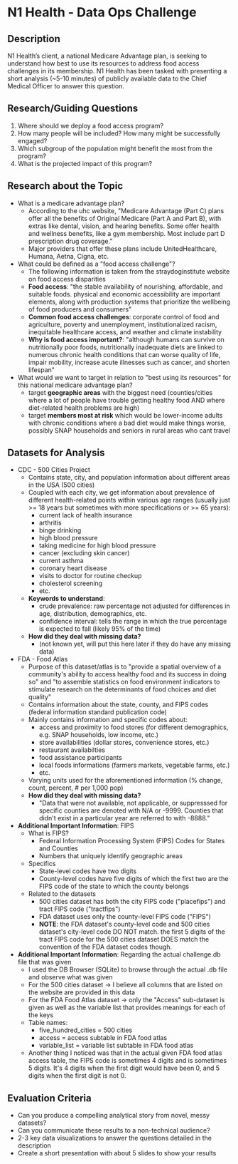 # N1 Health - Data Ops Challenge
## Description
N1 Health’s client, a national Medicare Advantage plan, is seeking to understand how best to use its resources to address food access challenges in its membership. N1 Health has been tasked with presenting a short analysis (~5-10 minutes) of publicly available data to the Chief Medical Officer to answer this question.

## Research/Guiding Questions
1.	Where should we deploy a food access program?
2.	How many people will be included? How many might be successfully engaged?
3.	Which subgroup of the population might benefit the most from the program?
4.	What is the projected impact of this program?

## Research about the Topic
- What is a medicare advantage plan?
    - According to the uhc website, "Medicare Advantage (Part C) plans offer all the benefits of Original Medicare (Part A and Part B), with extras like dental, vision, and hearing benefits. Some offer health and wellness benefits, like a gym membership. Most include part D prescription drug coverage."
    - Major providers that offer these plans include UnitedHealthcare, Humana, Aetna, Cigna, etc.
- What could be defined as a "food access challenge"?
    - The following information is taken from the straydoginstitute website on food access disparities
    - **Food access**: "the stable availability of nourishing, affordable, and suitable foods. physical and economic accessibility are important elements, along with production systems that prioritize the wellbeing of food producers and consumers"
    - **Common food access challenges**: corporate control of food and agriculture, poverty and unemployment, institutionalized racism, inequitable healthcare access, and weather and climate instability
    - **Why is food access important?**: "although humans can survive on nutritionally poor foods, nutritionally inadequate diets are linked to numerous chronic health conditions that can worse quality of life, impair mobility, increase acute illnesses such as cancer, and shorten lifespan"
- What would we want to target in relation to "best using its resources" for this national medicare advantage plan?
    - target **geographic areas** with the biggest need (counties/cities where a lot of people have trouble getting healthy food AND where diet-related health problems are high)
    - target **members most at risk**  which would be lower-income adults with chronic conditions where a bad diet would make things worse, possibly SNAP households and seniors in rural areas who cant travel

## Datasets for Analysis
- CDC - 500 Cities Project
    - Contains state, city, and population information about different areas in the USA (500 cities)
    - Coupled with each city, we get information about prevalence of different health-related points within various age ranges (usually just >= 18 years but sometimes with more specifications or >= 65 years):
        - current lack of health insurance
        - arthritis
        - binge drinking
        - high blood pressure
        - taking medicine for high blood pressure
        - cancer (excluding skin cancer)
        - current asthma
        - coronary heart disease
        - visits to doctor for routine checkup
        - cholesterol screening
        -  etc.
    - **Keywords to understand**:
        - crude prevalence: raw percentage not adjusted for differences in age, distribution, demographics, etc.
        - confidence interval: tells the range in which the true percentage is expected to fall (likely 95% of the time)
    - **How did they deal with missing data?**
        - (not known yet, will put this here later if they do have any missing data)
- FDA - Food Atlas
    - Purpose of this dataset/atlas is to "provide a spatial overview of a community's ability to access healthy food and its success in doing so" and "to assemble statistics on food environment indicators to stimulate research on the determinants of food choices and diet quality"
    - Contains information about the state, county, and FIPS codes (federal information standard publication code)
    - Mainly contains information and specific codes about:
        - access and proximity to food stores (for different demographics, e.g. SNAP households, low income, etc.)
        - store availabilities (dollar stores, convenience stores, etc.)
        - restaurant availabilties
        - food assistance participants
        - local foods informations (farmers markets, vegetable farms, etc.)
        - etc.
    - Varying units used for the aforementioned information (% change, count, percent, # per 1,000 pop)
    - **How did they deal with missing data?**
        - "Data that were not available, not applicable, or suppresssed for specific counties are denoted with N/A or -9999. Counties that didn't exist in a particular year are referred to with -8888."
- **Additional Important Information**: FIPS
    - What is FIPS?
        - Federal Information Processing System (FIPS) Codes for States and Counties
        - Numbers that uniquely identify geographic areas
    - Specifics
        - State-level codes have two digits
        - County-level codes have five digits of which the first two are the FIPS code of the state to which the county belongs
    - Related to the datasets
        - 500 cities dataset has both the city FIPS code ("placefips") and tract FIPS code ("tractfips")
        - FDA dataset uses only the county-level FIPS code ("FIPS")
        - **NOTE**: the FDA dataset's county-level code and 500 cities dataset's city-level code DO NOT match. the first 5 digits of the tract FIPS code for the 500 cities dataset DOES match the convention of the FDA dataset codes though.
- **Additional Important Information**: Regarding the actual challenge.db file that was given
    - I used the DB Browser (SQLite) to browse through the actual .db file and observe what was given
    - For the 500 cities dataset -> I believe all columns that are listed on the website are provided in this data
    - For the FDA Food Atlas dataset -> only the "Access" sub-dataset is given as well as the variable list that provides meanings for each of the keys
    - Table names:
        - five_hundred_cities = 500 cities
        - access = access subtable in FDA food atlas
        - variable_list = variable list subtable in FDA food atlas
    - Another thing I noticed was that in the actual given FDA food atlas access table, the FIPS code is sometimes 4 digits and is sometimes 5 digits. It's 4 digits when the first digit would have been 0, and 5 digits when the first digit is not 0. 

## Evaluation Criteria
- Can you produce a compelling analytical story from novel, messy datasets?
- Can you communicate these results to a non-technical audience?
- 2-3 key data visualizations to answer the questions detailed in the description
- Create a short presentation with about 5 slides to show your results
